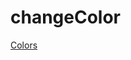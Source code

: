 # changeColor
<a href="https://by-egorov.github.io/changeColor/#9a221b-ec3e8e-e494bb-a5e836-71c5b7">Colors<a/>
